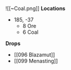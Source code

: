
![[~Coal.png]]
**Locations**
- 185, -37
	- 8 Ore
	- 6 Coal

**Drops**
- [[096 Blazamut]]
- [[099 Menasting]]